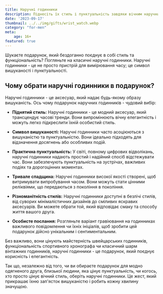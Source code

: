 ```yaml
---
title: Наручні годинники
description: Піднесіть їх стиль і пунктуальність завдяки вічним наручним годинникам.
date: '2023-09-17'
thumbnail: ../../img/gifts/wrist_watch.webp
category: "for-men"
meta:
    age: 16+
featured: true
---
```

Шукаєте подарунок, який бездоганно поєднує в собі стиль та функціональність? Погляньте на класичні наручні годинники. Наручні годинники - це не просто пристрій для вимірювання часу; це символ вишуканості і пунктуальності.

## Чому обрати наручні годинники в подарунок?

Наручні годинники - це аксесуар, який надає будь-якому образу вишуканість. Ось чому подарунок наручних годинників - чудовий вибір:

- **Піднятий стиль:** Наручні годинники - це модний аксесуар, який трансцендує часові тренди. Вони випромінюють вічну елегантність і можуть легко підкреслити їхній особистий стиль.

- **Символ вишуканості:** Наручні годинники часто асоціюються з вишуканістю та пунктуальністю. Вони ідеально підходять для відзначення досягнень або особливих подій.

- **Практична пунктуальність:** У світі, повному цифрових відволікань, наручні годинники надають простий і надійний спосіб відстежувати час. Вони забезпечують пунктуальність на зустрічах, важливих подіях та дорогоцінних моментах.

- **Тривале спадщина:** Наручні годинники високої якості створені, щоб витримувати випробування часом. Вони можуть стати цінними реліквіями, що передаються з покоління в покоління.

- **Різноманітність стилів:** Наручні годинники доступні в безлічі стилів, від суворих мінімалістичних дизайнів до сміливих яскравих аксесуарів. Ви можете обрати той, який відповідає смаку та способу життя вашого друга.

- **Особисте послання:** Розгляньте варіант гравіювання на годинниках важливого повідомлення чи їхніх ініціалів, щоб зробити цей подарунок дійсно унікальним і сентиментальним.

Без важливо, вони цінують майстерність швейцарських годинників, функціональність спортивного хронографа чи класичний шарм вінтажних годинників, наручні годинники - це подарунок, який поєднує корисність і елегантність.

Так що, незалежно від того, чи ви обираєте подарунок для модно одягненого друга, близької людини, яка цінує пунктуальність, чи когось, хто просто цінує вічний стиль, оберіть наручні годинники. Це жест, який прикрашає їхню зап'ясток вишуканістю і робить кожну хвилину значущою.
